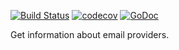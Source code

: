 [![Build Status](https://travis-ci.org/Teamwork/mailprovider.svg?branch=master)](https://travis-ci.org/Teamwork/mailprovider)
[![codecov](https://codecov.io/gh/Teamwork/mailprovider/branch/master/graph/badge.svg)](https://codecov.io/gh/Teamwork/mailprovider)
[![GoDoc](https://godoc.org/github.com/Teamwork/mailprovider?status.svg)](https://godoc.org/github.com/Teamwork/mailprovider)

Get information about email providers.
